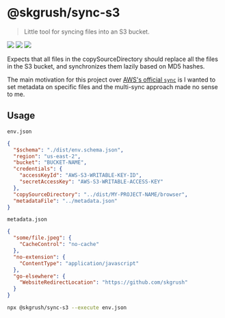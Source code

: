 # @skgrush/sync-s3

> Little tool for syncing files into an S3 bucket.

![](https://img.shields.io/github/license/skgrush/sync-s3.svg?style=flat-square)
![](https://img.shields.io/npm/v/@skgrush/sync-s3.svg?style=flat-square)
![](https://img.shields.io/bundlephobia/min/@skgrush/sync-s3)

Expects that all files in the copySourceDirectory should replace all the files
in the S3 bucket, and synchronizes them lazily based on MD5 hashes.

The main motivation for this project over [AWS's official `sync`](https://docs.aws.amazon.com/cli/latest/reference/s3/sync.html)
is I wanted to set metadata on specific files and the multi-sync approach made no sense to me.

## Usage

`env.json`
```json
{
  "$schema": "./dist/env.schema.json",
  "region": "us-east-2",
  "bucket": "BUCKET-NAME",
  "credentials": {
    "accessKeyId": "AWS-S3-WRITABLE-KEY-ID",
    "secretAccessKey": "AWS-S3-WRITABLE-ACCESS-KEY"
  },
  "copySourceDirectory": "../dist/MY-PROJECT-NAME/browser",
  "metadataFile": "../metadata.json"
}
```

`metadata.json`
```json
{
  "some/file.jpeg": {
    "CacheControl": "no-cache"
  },
  "no-extension": {
    "ContentType": "application/javascript"
  },
  "go-elsewhere": {
    "WebsiteRedirectLocation": "https://github.com/skgrush"
  }
}
```

```sh
npx @skgrush/sync-s3 --execute env.json
```
